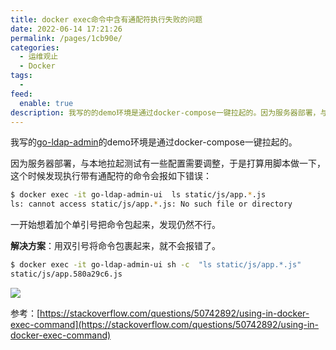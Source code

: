 ```yaml
---
title: docker exec命令中含有通配符执行失败的问题
date: 2022-06-14 17:21:26
permalink: /pages/1cb90e/
categories:
  - 运维观止
  - Docker
tags:
  -
feed:
  enable: true
description: 我写的的demo环境是通过docker-compose一键拉起的。因为服务器部署，与本地拉起测试有一些配置需要调整，于是打算用脚本做一下，这个时候发现执行带有通配符的命令会报如下错误
---
```


我写的[go-ldap-admin](https://github.com/eryajf/go-ldap-admin)的demo环境是通过docker-compose一键拉起的。

因为服务器部署，与本地拉起测试有一些配置需要调整，于是打算用脚本做一下，这个时候发现执行带有通配符的命令会报如下错误：

```sh
$ docker exec -it go-ldap-admin-ui  ls static/js/app.*.js
ls: cannot access static/js/app.*.js: No such file or directory
```

一开始想着加个单引号把命令包起来，发现仍然不行。

 **解决方案**：用双引号将命令包裹起来，就不会报错了。

```sh
$ docker exec -it go-ldap-admin-ui sh -c  "ls static/js/app.*.js"
static/js/app.580a29c6.js
```

![](http://t.eryajf.net/imgs/2022/06/8647d5b91f458b86.png)

参考：[https://stackoverflow.com/questions/50742892/using-in-docker-exec-command](https://stackoverflow.com/questions/50742892/using-in-docker-exec-command)